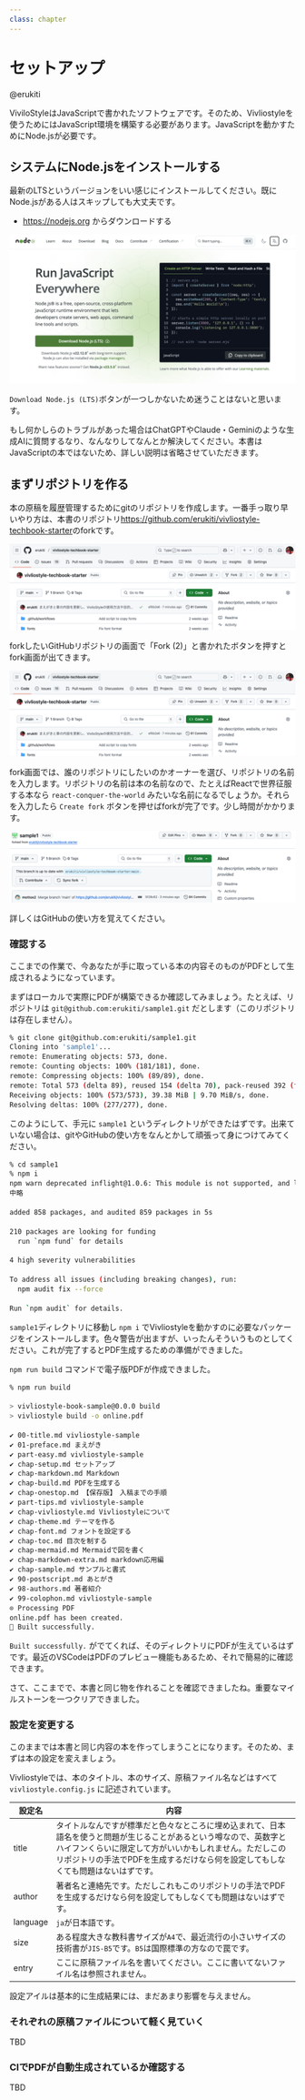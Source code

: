 ```yaml
---
class: chapter
---
```


# セットアップ

<div class="flush-right">@erukiti</div>

ViviloStyleはJavaScriptで書かれたソフトウェアです。そのため、Vivliostyleを使うためにはJavaScript環境を構築する必要があります。JavaScriptを動かすためにNode.jsが必要です。

## システムにNode.jsをインストールする

最新のLTSというバージョンをいい感じにインストールしてください。既にNode.jsがある人はスキップしても大丈夫です。

* https://nodejs.org からダウンロードする

![Node.jsの公式画面](images/chap-setup/nodejs.png)

`Download Node.js (LTS)`ボタンが一つしかないため迷うことはないと思います。

もし何かしらのトラブルがあった場合はChatGPTやClaude・Geminiのような生成AIに質問するなり、なんなりしてなんとか解決してください。本書はJavaScriptの本ではないため、詳しい説明は省略させていただきます。

## まずリポジトリを作る

本の原稿を履歴管理するためにgitのリポジトリを作成します。一番手っ取り早いやり方は、本書のリポジトリ<span class="footnote">https://github.com/erukiti/vivliostyle-techbook-starter</span>のforkです。

![GitHubの画面](./images/chap-setup/fork1.png)

forkしたいGitHubリポジトリの画面で「Fork (2)」と書かれたボタンを押すとfork画面が出てきます。

![GitHubのfork画面](./images/chap-setup/fork1.png)

fork画面では、誰のリポジトリにしたいのかオーナーを選び、リポジトリの名前を入力します。リポジトリの名前は本の名前なので、たとえばReactで世界征服する本なら `react-conquer-the-world` みたいな名前になるでしょうか。それらを入力したら `Create fork` ボタンを押せばforkが完了です。少し時間がかかります。

![fork済みのGitHubリポジトリ](./images/chap-setup/fork3.png)

詳しくはGitHubの使い方を覚えてください。

### 確認する

ここまでの作業で、今あなたが手に取っている本の内容そのものがPDFとして生成されるようになっています。

まずはローカルで実際にPDFが構築できるか確認してみましょう。たとえば、リポジトリは `git@github.com:erukiti/sample1.git` だとします（このリポジトリは存在しません）。

```sh
% git clone git@github.com:erukiti/sample1.git
Cloning into 'sample1'...
remote: Enumerating objects: 573, done.
remote: Counting objects: 100% (181/181), done.
remote: Compressing objects: 100% (89/89), done.
remote: Total 573 (delta 89), reused 154 (delta 70), pack-reused 392 (from 1)
Receiving objects: 100% (573/573), 39.38 MiB | 9.70 MiB/s, done.
Resolving deltas: 100% (277/277), done.
```

このようにして、手元に `sample1` というディレクトリができたはずです。出来ていない場合は、gitやGitHubの使い方をなんとかして頑張って身につけてみてください。

```sh
% cd sample1
% npm i
npm warn deprecated inflight@1.0.6: This module is not supported, and leaks memory. Do not use it. Check out lru-cache if you want a good and tested way to coalesce async requests by a key value, which is much more comprehensive and powerful.
中略

added 858 packages, and audited 859 packages in 5s

210 packages are looking for funding
  run `npm fund` for details

4 high severity vulnerabilities

To address all issues (including breaking changes), run:
  npm audit fix --force

Run `npm audit` for details.
```

`sample1`ディレクトリに移動し `npm i` でVivliostyleを動かすのに必要なパッケージをインストールします。色々警告が出ますが、いったんそういうものとしてください。これが完了するとPDF生成するための準備ができました。

`npm run build` コマンドで電子版PDFが作成できました。

```sh
% npm run build

> vivliostyle-book-sample@0.0.0 build
> vivliostyle build -o online.pdf

✔ 00-title.md vivliostyle-sample
✔ 01-preface.md まえがき
✔ part-easy.md vivliostyle-sample
✔ chap-setup.md セットアップ
✔ chap-markdown.md Markdown
✔ chap-build.md PDFを生成する
✔ chap-onestop.md 【保存版】　入稿までの手順
✔ part-tips.md vivliostyle-sample
✔ chap-vivliostyle.md Vivliostyleについて
✔ chap-theme.md テーマを作る
✔ chap-font.md フォントを設定する
✔ chap-toc.md 目次を制する
✔ chap-mermaid.md Mermaidで図を書く
✔ chap-markdown-extra.md markdown応用編
✔ chap-sample.md サンプルと書式
✔ 90-postscript.md あとがき
✔ 98-authors.md 著者紹介
✔ 99-colophon.md vivliostyle-sample
⊙ Processing PDF
online.pdf has been created.
🎉 Built successfully.
```

`Built successfully.` がでてくれば、そのディレクトリにPDFが生えているはずです。最近のVSCodeはPDFのプレビュー機能もあるため、それで簡易的に確認できます。

さて、ここまでで、本書と同じ物を作れることを確認できましたね。重要なマイルストーンを一つクリアできました。

### 設定を変更する

このままでは本書と同じ内容の本を作ってしまうことになります。そのため、まずは本の設定を変えましょう。

Vivliostyleでは、本のタイトル、本のサイズ、原稿ファイル名などはすべて `vivliostyle.config.js` に記述されています。

|設定名|内容|
|-----|----|
|title|タイトルなんですが標準だと色々なところに埋め込まれて、日本語名を使うと問題が生じることがあるという噂なので、英数字とハイフンくらいに限定して方がいいかもしれません。ただしこのリポジトリの手法でPDFを生成するだけなら何を設定してもしなくても問題はないはずです。|
|author|著者名と連絡先です。ただしこれもこのリポジトリの手法でPDFを生成するだけなら何を設定してもしなくても問題はないはずです。|
|language|`ja`が日本語です。|
|size|ある程度大きな教科書サイズが`A4`で、最近流行の小さいサイズの技術書が`JIS-B5`です。`B5`は国際標準の方なので罠です。|
|entry|ここに原稿ファイル名を書いてください。ここに書いてないファイル名は参照されません。|

設定アイルは基本的に生成結果には、まだあまり影響を与えません。

### それぞれの原稿ファイルについて軽く見ていく

TBD

### CIでPDFが自動生成されているか確認する

TBD

